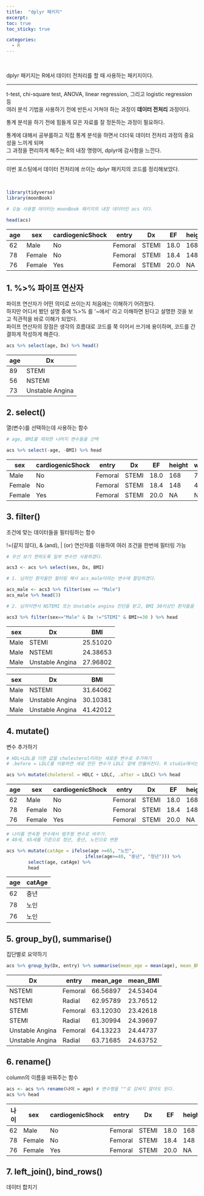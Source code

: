 ```yaml
---
title:  "dplyr 패키지"
excerpt: 
toc: true
toc_sticky: true

categories:
  - R
---
```


<br/>

dplyr 패키지는 R에서 데이터 전처리를 할 때 사용하는 패키지이다.

---

t-test, chi-square test, ANOVA, linear regression, 그리고 logistic regression 등  
여러 분석 기법을 사용하기 전에 반든시 거쳐야 하는 과정이 **데이터 전처리** 과정이다. 

통계 분석을 하기 전에 힘들게 모은 자료를 잘 정돈하는 과정이 필요하다. 

통계에 대해서 공부를하고 직접 통계 분석을 하면서 더더욱 데이터 전처리 과정의 중요성을 느끼게 되며  
그 과정을 편리하게 해주는 R의 내장 명령어, dplyr에 감사함을 느낀다. 

---
이번 포스팅에서 데이터 전처리에 쓰이는 dplyr 패키지의 코드를 정리해보았다.

<br/>

```R
library(tidyverse)
library(moonBook)
```


```R
# 오늘 사용할 데이터는 moonBook 패키지의 내장 데이터인 acs 이다.

head(acs)
```


<table>
<thead><tr><th scope=col>age</th><th scope=col>sex</th><th scope=col>cardiogenicShock</th><th scope=col>entry</th><th scope=col>Dx</th><th scope=col>EF</th><th scope=col>height</th><th scope=col>weight</th><th scope=col>BMI</th><th scope=col>obesity</th><th scope=col>TC</th><th scope=col>LDLC</th><th scope=col>HDLC</th><th scope=col>TG</th><th scope=col>DM</th><th scope=col>HBP</th><th scope=col>smoking</th></tr></thead>
<tbody>
	<tr><td>62             </td><td>Male           </td><td>No             </td><td>Femoral        </td><td>STEMI          </td><td>18.0           </td><td>168            </td><td>72             </td><td>25.51020       </td><td>Yes            </td><td>215            </td><td>154            </td><td>35             </td><td>155            </td><td>Yes            </td><td>No             </td><td>Smoker         </td></tr>
	<tr><td>78             </td><td>Female         </td><td>No             </td><td>Femoral        </td><td>STEMI          </td><td>18.4           </td><td>148            </td><td>48             </td><td>21.91381       </td><td>No             </td><td> NA            </td><td> NA            </td><td>NA             </td><td>166            </td><td>No             </td><td>Yes            </td><td>Never          </td></tr>
	<tr><td>76             </td><td>Female         </td><td>Yes            </td><td>Femoral        </td><td>STEMI          </td><td>20.0           </td><td> NA            </td><td>NA             </td><td>      NA       </td><td>No             </td><td> NA            </td><td> NA            </td><td>NA             </td><td> NA            </td><td>No             </td><td>Yes            </td><td>Never          </td></tr>
</tbody>
</table>



## 1. %>%  파이프 연산자
  
파이프 연산자가 어떤 의미로 쓰이는지 처음에는 이해하기 어려웠다.  
하지만 어디서 봤던 설명 중에 %>% 를 '~에서' 라고 이해하면 된다고 설명한 것을 보고 직관적을 바로 이해가 되었다.  
파이프 연산자의 장점은 생각의 흐름대로 코드를 쭉 이어서 쓰기에 용이하며, 코드를 간결하게 작성하게 해준다.


```R
acs %>% select(age, Dx) %>% head()
```


<table>
<thead><tr><th scope=col>age</th><th scope=col>Dx</th></tr></thead>
<tbody>
	<tr><td>89             </td><td>STEMI          </td></tr>
	<tr><td>56             </td><td>NSTEMI         </td></tr>
	<tr><td>73             </td><td>Unstable Angina</td></tr>
</tbody>
</table>



## 2. select()

열(변수)를 선택하는데 사용하는 함수


```R
# age, BMI를 제외한 나머지 변수들을 선택

acs %>% select(-age, -BMI) %>% head
```


<table>
<thead><tr><th scope=col>sex</th><th scope=col>cardiogenicShock</th><th scope=col>entry</th><th scope=col>Dx</th><th scope=col>EF</th><th scope=col>height</th><th scope=col>weight</th><th scope=col>obesity</th><th scope=col>TC</th><th scope=col>LDLC</th><th scope=col>HDLC</th><th scope=col>TG</th><th scope=col>DM</th><th scope=col>HBP</th><th scope=col>smoking</th></tr></thead>
<tbody>
	<tr><td>Male           </td><td>No             </td><td>Femoral        </td><td>STEMI          </td><td>18.0           </td><td>168            </td><td>72             </td><td>Yes            </td><td>215            </td><td>154            </td><td>35             </td><td>155            </td><td>Yes            </td><td>No             </td><td>Smoker         </td></tr>
	<tr><td>Female         </td><td>No             </td><td>Femoral        </td><td>STEMI          </td><td>18.4           </td><td>148            </td><td>48             </td><td>No             </td><td> NA            </td><td> NA            </td><td>NA             </td><td>166            </td><td>No             </td><td>Yes            </td><td>Never          </td></tr>
	<tr><td>Female         </td><td>Yes            </td><td>Femoral        </td><td>STEMI          </td><td>20.0           </td><td> NA            </td><td>NA             </td><td>No             </td><td> NA            </td><td> NA            </td><td>NA             </td><td> NA            </td><td>No             </td><td>Yes            </td><td>Never          </td></tr>
</tbody>
</table>



## 3. filter()
조건에 맞는 데이터들을 필터링하는 함수

!=(같지 않다), & (and), | (or) 연산자를 이용하여 여러 조건을 한번에 필터링 가능


```R
# 우선 보기 편하도록 일부 변수만 사용하겠다.

acs3 <- acs %>% select(sex, Dx, BMI)

# 1. 남자인 환자들만 필터링 해서 acs_male이라는 변수에 할당하겠다.

acs_male <- acs3 %>% filter(sex == "Male")
acs_male %>% head(3)

# 2. 남자이면서 NSTEMI 또는 Unstable angina 진단을 받고, BMI 30이상인 환자들을 연산자를 통해서 한번에 필터링 가능하다

acs3 %>% filter(sex=="Male" & Dx !="STEMI" & BMI>=30 ) %>% head
```


<table>
<thead><tr><th scope=col>sex</th><th scope=col>Dx</th><th scope=col>BMI</th></tr></thead>
<tbody>
	<tr><td>Male           </td><td>STEMI          </td><td>25.51020       </td></tr>
	<tr><td>Male           </td><td>NSTEMI         </td><td>24.38653       </td></tr>
	<tr><td>Male           </td><td>Unstable Angina</td><td>27.96802       </td></tr>
</tbody>
</table>




<table>
<thead><tr><th scope=col>sex</th><th scope=col>Dx</th><th scope=col>BMI</th></tr></thead>
<tbody>
	<tr><td>Male           </td><td>NSTEMI         </td><td>31.64062       </td></tr>
	<tr><td>Male           </td><td>Unstable Angina</td><td>30.10381       </td></tr>
	<tr><td>Male           </td><td>Unstable Angina</td><td>41.42012       </td></tr>
</tbody>
</table>



## 4.  mutate()
변수 추가하기 


```R
# HDL+LDL을 더한 값을 cholesterol이라는 새로운 변수로 추가하기
# .before = LDLC를 이용하면 새로 만든 변수가 LDLC 앞에 만들어진다. R studio에서는 잘 작동하는데 jupyter notebook에서는 작동을 안함.

acs %>% mutate(choleterol = HDLC + LDLC, .after = LDLC) %>% head
```


<table>
<thead><tr><th scope=col>age</th><th scope=col>sex</th><th scope=col>cardiogenicShock</th><th scope=col>entry</th><th scope=col>Dx</th><th scope=col>EF</th><th scope=col>height</th><th scope=col>weight</th><th scope=col>BMI</th><th scope=col>obesity</th><th scope=col>TC</th><th scope=col>LDLC</th><th scope=col>HDLC</th><th scope=col>TG</th><th scope=col>DM</th><th scope=col>HBP</th><th scope=col>smoking</th><th scope=col>choleterol</th><th scope=col>.after</th></tr></thead>
<tbody>
	<tr><td>62             </td><td>Male           </td><td>No             </td><td>Femoral        </td><td>STEMI          </td><td>18.0           </td><td>168            </td><td>72             </td><td>25.51020       </td><td>Yes            </td><td>215            </td><td>154            </td><td>35             </td><td>155            </td><td>Yes            </td><td>No             </td><td>Smoker         </td><td>189            </td><td>154            </td></tr>
	<tr><td>78             </td><td>Female         </td><td>No             </td><td>Femoral        </td><td>STEMI          </td><td>18.4           </td><td>148            </td><td>48             </td><td>21.91381       </td><td>No             </td><td> NA            </td><td> NA            </td><td>NA             </td><td>166            </td><td>No             </td><td>Yes            </td><td>Never          </td><td> NA            </td><td> NA            </td></tr>
	<tr><td>76             </td><td>Female         </td><td>Yes            </td><td>Femoral        </td><td>STEMI          </td><td>20.0           </td><td> NA            </td><td>NA             </td><td>      NA       </td><td>No             </td><td> NA            </td><td> NA            </td><td>NA             </td><td> NA            </td><td>No             </td><td>Yes            </td><td>Never          </td><td> NA            </td><td> NA            </td></tr>
</tbody>
</table>




```R
# 나이를 연속형 변수에서 범주형 변수로 바꾸기.
# 40세, 65세를 기준으로 청년, 중년, 노인으로 변환

acs %>% mutate(catAge = ifelse(age >=65, "노인", 
                             ifelse(age>=40, "중년", "청년"))) %>% 
        select(age, catAge) %>% 
        head
```


<table>
<thead><tr><th scope=col>age</th><th scope=col>catAge</th></tr></thead>
<tbody>
	<tr><td>62  </td><td>중년</td></tr>
	<tr><td>78  </td><td>노인</td></tr>
	<tr><td>76  </td><td>노인</td></tr>
</tbody>
</table>



## 5. group_by(), summarise()

집단별로 요약하기


```R
acs %>% group_by(Dx, entry) %>% summarise(mean_age = mean(age), mean_BMI=mean(BMI, na.rm=T))
```


<table>
<thead><tr><th scope=col>Dx</th><th scope=col>entry</th><th scope=col>mean_age</th><th scope=col>mean_BMI</th></tr></thead>
<tbody>
	<tr><td>NSTEMI         </td><td>Femoral        </td><td>66.56897       </td><td>24.53404       </td></tr>
	<tr><td>NSTEMI         </td><td>Radial         </td><td>62.95789       </td><td>23.76512       </td></tr>
	<tr><td>STEMI          </td><td>Femoral        </td><td>63.12030       </td><td>23.42618       </td></tr>
	<tr><td>STEMI          </td><td>Radial         </td><td>61.30994       </td><td>24.39697       </td></tr>
	<tr><td>Unstable Angina</td><td>Femoral        </td><td>64.13223       </td><td>24.44737       </td></tr>
	<tr><td>Unstable Angina</td><td>Radial         </td><td>63.71685       </td><td>24.63752       </td></tr>
</tbody>
</table>



## 6. rename()
column의 이름을 바꿔주는 함수


```R
acs <- acs %>% rename(나이 = age) # 변수명을 ""로 감싸지 않아도 된다.
acs %>% head
```


<table>
<thead><tr><th scope=col>나이</th><th scope=col>sex</th><th scope=col>cardiogenicShock</th><th scope=col>entry</th><th scope=col>Dx</th><th scope=col>EF</th><th scope=col>height</th><th scope=col>weight</th><th scope=col>BMI</th><th scope=col>obesity</th><th scope=col>TC</th><th scope=col>LDLC</th><th scope=col>HDLC</th><th scope=col>TG</th><th scope=col>DM</th><th scope=col>HBP</th><th scope=col>smoking</th></tr></thead>
<tbody>
	<tr><td>62             </td><td>Male           </td><td>No             </td><td>Femoral        </td><td>STEMI          </td><td>18.0           </td><td>168            </td><td>72             </td><td>25.51020       </td><td>Yes            </td><td>215            </td><td>154            </td><td>35             </td><td>155            </td><td>Yes            </td><td>No             </td><td>Smoker         </td></tr>
	<tr><td>78             </td><td>Female         </td><td>No             </td><td>Femoral        </td><td>STEMI          </td><td>18.4           </td><td>148            </td><td>48             </td><td>21.91381       </td><td>No             </td><td> NA            </td><td> NA            </td><td>NA             </td><td>166            </td><td>No             </td><td>Yes            </td><td>Never          </td></tr>
	<tr><td>76             </td><td>Female         </td><td>Yes            </td><td>Femoral        </td><td>STEMI          </td><td>20.0           </td><td> NA            </td><td>NA             </td><td>      NA       </td><td>No             </td><td> NA            </td><td> NA            </td><td>NA             </td><td> NA            </td><td>No             </td><td>Yes            </td><td>Never          </td></tr>
</tbody>
</table>



## 7. left_join(), bind_rows()

데이터 합치기

<br/>
<br/>
